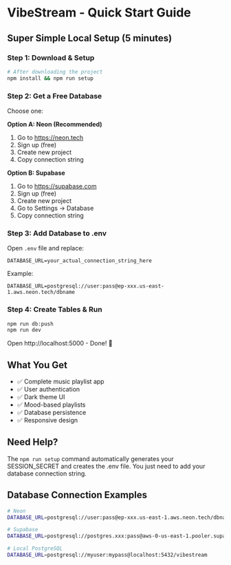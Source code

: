 # VibeStream - Quick Start Guide

## Super Simple Local Setup (5 minutes)

### Step 1: Download & Setup
```bash
# After downloading the project
npm install && npm run setup
```

### Step 2: Get a Free Database
Choose one:

**Option A: Neon (Recommended)**
1. Go to https://neon.tech
2. Sign up (free)
3. Create new project
4. Copy connection string

**Option B: Supabase**
1. Go to https://supabase.com
2. Sign up (free)
3. Create new project
4. Go to Settings → Database
5. Copy connection string

### Step 3: Add Database to .env
Open `.env` file and replace:
```
DATABASE_URL=your_actual_connection_string_here
```

Example:
```
DATABASE_URL=postgresql://user:pass@ep-xxx.us-east-1.aws.neon.tech/dbname
```

### Step 4: Create Tables & Run
```bash
npm run db:push
npm run dev
```

Open http://localhost:5000 - Done! 🎉

## What You Get

- ✅ Complete music playlist app
- ✅ User authentication
- ✅ Dark theme UI
- ✅ Mood-based playlists
- ✅ Database persistence
- ✅ Responsive design

## Need Help?

The `npm run setup` command automatically generates your SESSION_SECRET and creates the .env file. You just need to add your database connection string.

## Database Connection Examples

```bash
# Neon
DATABASE_URL=postgresql://user:pass@ep-xxx.us-east-1.aws.neon.tech/dbname

# Supabase  
DATABASE_URL=postgresql://postgres.xxx:pass@aws-0-us-east-1.pooler.supabase.com:6543/postgres

# Local PostgreSQL
DATABASE_URL=postgresql://myuser:mypass@localhost:5432/vibestream
```